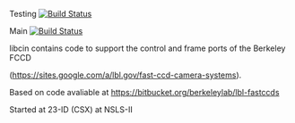 Testing [![Build Status](https://travis-ci.org/NSLS-II-CSX/libcin.svg?branch=testing)](https://travis-ci.org/NSLS-II-CSX/libcin)

Main [![Build Status](https://travis-ci.org/NSLS-II-CSX/libcin.svg?branch=master)](https://travis-ci.org/NSLS-II-CSX/libcin)

libcin contains code to support the control and frame ports of the
Berkeley FCCD 

(https://sites.google.com/a/lbl.gov/fast-ccd-camera-systems).

Based on code avaliable at https://bitbucket.org/berkeleylab/lbl-fastccds

Started at 23-ID (CSX) at NSLS-II

